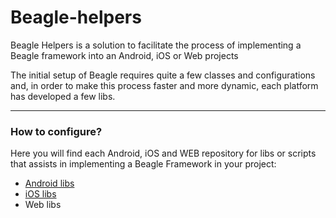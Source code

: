 # Beagle-helpers

Beagle Helpers is a solution to facilitate the process of implementing a Beagle framework 
into an Android, iOS or Web projects

The initial setup of Beagle requires quite a few classes and configurations and, in order to make this process faster and more dynamic, each platform has developed a few libs.

<hr>

### How to configure?
Here you will find each Android, iOS and WEB repository for libs or scripts that assists in implementing 
a Beagle Framework in your project:

* [Android libs](https://github.com/ZupIT/beagle-helpers/tree/main/android)
* [iOS libs](https://github.com/ZupIT/beagle-helpers/tree/main/iOS)
* Web libs
